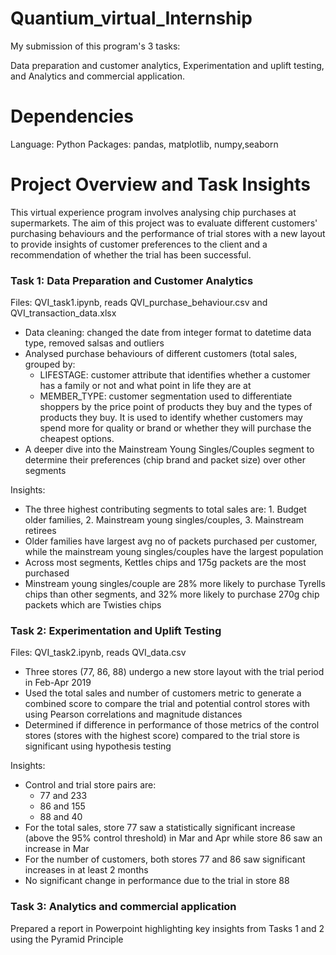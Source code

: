 # Quantium_virtual_Internship
My submission of this program's 3 tasks:

Data preparation and customer analytics,
Experimentation and uplift testing, and
Analytics and commercial application.
# Dependencies
Language: Python
Packages: pandas, matplotlib, numpy,seaborn

# Project Overview and Task Insights
This virtual experience program involves analysing chip purchases at supermarkets. The aim of this project was to evaluate different customers' purchasing behaviours and the performance of trial stores with a new layout to provide insights of customer preferences to the client and a recommendation of whether the trial has been successful.

### Task 1: Data Preparation and Customer Analytics
Files: QVI_task1.ipynb, reads QVI_purchase_behaviour.csv and QVI_transaction_data.xlsx

- Data cleaning: changed the date from integer format to datetime data type, removed salsas and outliers
- Analysed purchase behaviours of different customers (total sales, grouped by:
   * LIFESTAGE: customer attribute that identifies whether a customer has a family or not and what point in life they are at
   * MEMBER_TYPE: customer segmentation used to differentiate shoppers by the price point of products they buy and the types of products they buy. It is used to identify whether 
 customers may spend more for quality or brand or whether they will purchase the cheapest options.
- A deeper dive into the Mainstream Young Singles/Couples segment to determine their preferences (chip brand and packet size) over other segments

Insights:

- The three highest contributing segments to total sales are: 1. Budget older families, 2. Mainstream young singles/couples, 3. Mainstream retirees
- Older families have largest avg no of packets purchased per customer, while the mainstream young singles/couples have the largest population
- Across most segments, Kettles chips and 175g packets are the most purchased
- Minstream young singles/couple are 28% more likely to purchase Tyrells chips than other segments, and 32% more likely to purchase 270g chip packets which are Twisties chips
### Task 2: Experimentation and Uplift Testing
Files: QVI_task2.ipynb, reads QVI_data.csv

- Three stores (77, 86, 88) undergo a new store layout with the trial period in Feb-Apr 2019
- Used the total sales and number of customers metric to generate a combined score to compare the trial and potential control stores with using Pearson correlations and magnitude distances
- Determined if difference in performance of those metrics of the control stores (stores with the highest score) compared to the trial store is significant using hypothesis testing

Insights:

- Control and trial store pairs are:
  * 77 and 233
  * 86 and 155
  * 88 and 40
- For the total sales, store 77 saw a statistically significant increase (above the 95% control threshold) in Mar and Apr while store 86 saw an increase in Mar
- For the number of customers, both stores 77 and 86 saw significant increases in at least 2 months
- No significant change in performance due to the trial in store 88
### Task 3: Analytics and commercial application
Prepared a report in Powerpoint highlighting key insights from Tasks 1 and 2 using the Pyramid Principle
